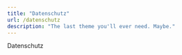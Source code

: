 ```yaml
---
title: "Datenschutz"
url: /datenschutz
description: "The last theme you'll ever need. Maybe."
---
```

Datenschutz
